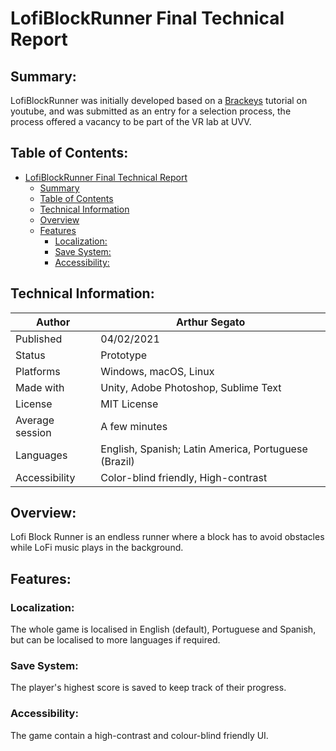 # LofiBlockRunner Final Technical Report

## Summary:

LofiBlockRunner was initially developed based on a [Brackeys](https://www.youtube.com/watch?v=j48LtUkZRjU&list=PLPV2KyIb3jR5QFsefuO2RlAgWEz6EvVi6) tutorial on youtube, and was submitted as an entry for a selection process, the process offered a vacancy to be part of the VR lab at UVV.

## Table of Contents:

- [LofiBlockRunner Final Technical Report](#lofiblockrunner-final-technical-report)
  * [Summary](#summary)
  * [Table of Contents](#table-of-contents)
  * [Technical Information](#technical-information)
  * [Overview](#overview)
  * [Features](#features)
    + [Localization:](#localization)
    + [Save System:](#save-system)
    + [Accessibility:](#accessibility)

## Technical Information:

| Author          | Arthur Segato                                        |
| --------------- | ---------------------------------------------------- |
| Published       | 04/02/2021                                           |
| Status          | Prototype                                            |
| Platforms       | Windows, macOS, Linux                                |
| Made with       | Unity, Adobe Photoshop, Sublime Text                 |
| License         | MIT License                                          |
| Average session | A few minutes                                        |
| Languages       | English, Spanish; Latin America, Portuguese (Brazil) |
| Accessibility   | Color-blind friendly, High-contrast                  |

## Overview:

Lofi Block Runner is an endless runner where a block has to avoid obstacles while LoFi music plays in the background.

## Features:

### Localization:

The whole game is localised in English (default), Portuguese and Spanish, but can be localised to more languages if required.

### Save System:

The player's highest score is saved to keep track of their progress.

### Accessibility:

The game contain a high-contrast and colour-blind friendly UI.
